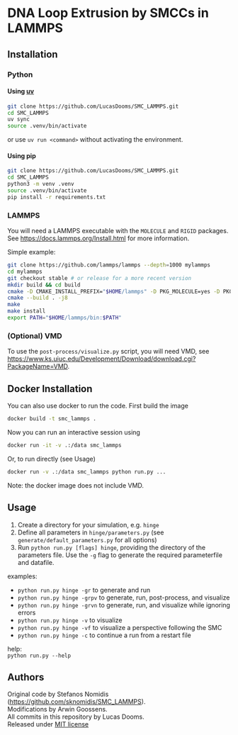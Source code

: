 # DNA Loop Extrusion by SMCCs in LAMMPS

## Installation

### Python

#### Using [uv](https://docs.astral.sh/uv/getting-started/installation/)
```sh
git clone https://github.com/LucasDooms/SMC_LAMMPS.git
cd SMC_LAMMPS
uv sync
source .venv/bin/activate
```
or use `uv run <command>` without activating the environment.

#### Using pip
```sh
git clone https://github.com/LucasDooms/SMC_LAMMPS.git
cd SMC_LAMMPS
python3 -m venv .venv
source .venv/bin/activate
pip install -r requirements.txt
```

### LAMMPS

You will need a LAMMPS executable with the `MOLECULE` and `RIGID` packages.  
See https://docs.lammps.org/Install.html for more information.

Simple example:
```sh
git clone https://github.com/lammps/lammps --depth=1000 mylammps
cd mylammps
git checkout stable # or release for a more recent version
mkdir build && cd build
cmake -D CMAKE_INSTALL_PREFIX="$HOME/lammps" -D PKG_MOLECULE=yes -D PKG_RIGID=yes ../cmake
cmake --build . -j8
make
make install
export PATH="$HOME/lammps/bin:$PATH"
```

### (Optional) VMD

To use the `post-process/visualize.py` script, you will need VMD, see  
https://www.ks.uiuc.edu/Development/Download/download.cgi?PackageName=VMD.

## Docker Installation

You can also use docker to run the code. First build the image
```sh
docker build -t smc_lammps .
```
Now you can run an interactive session using
```sh
docker run -it -v .:/data smc_lammps
```
Or, to run directly (see Usage)
```sh
docker run -v .:/data smc_lammps python run.py ...
```

Note: the docker image does not include VMD.

## Usage

1. Create a directory for your simulation, e.g. `hinge`
2. Define all parameters in `hinge/parameters.py` (see `generate/default_parameters.py` for all options)
3. Run `python run.py [flags] hinge`, providing the directory of the parameters file. Use the `-g` flag to generate the required parameterfile and datafile.

examples:
- `python run.py hinge -gr`   to generate and run
- `python run.py hinge -grpv` to generate, run, post-process, and visualize
- `python run.py hinge -grvn` to generate, run, and visualize while ignoring errors
- `python run.py hinge -v`    to visualize
- `python run.py hinge -vf`   to visualize a perspective following the SMC
- `python run.py hinge -c`    to continue a run from a restart file

help:  
`python run.py --help`


## Authors

Original code by Stefanos Nomidis (https://github.com/sknomidis/SMC_LAMMPS).  
Modifications by Arwin Goossens.  
All commits in this repository by Lucas Dooms.  
Released under [MIT license](LICENSE)
